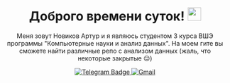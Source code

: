 <div id="header" align="center">
    <h1>
      Доброго времени суток!
      <img src="https://media.giphy.com/media/hvRJCLFzcasrR4ia7z/giphy.gif" width="30px"/>
    </h1>
    <p>
        Меня зовут Новиков Артур и я являюсь студентом 3 курса ВШЭ программы "Компьютерные науки и анализ данных". На моем гите вы сможете найти различные репо с анализом данных (жаль, что некоторые закрытые 😔)
    </p>
    <div id="badges">
      <a href="https://t.me/Thorart" target="_blank">
        <img src="https://img.shields.io/badge/Telegram-blue?logo=telegram&logoColor=white" alt="Telegram Badge"/>
      </a>
      <a href="mailto:artur.novikov.my@gmail.com" target="_blank">
        <img src="https://img.shields.io/badge/Gmail-red" alt="Gmail"/>
      </a>
    </div>
</div>
